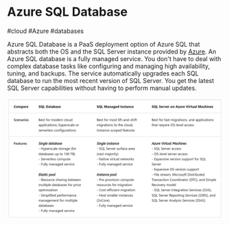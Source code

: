 # Azure SQL Database
#cloud #Azure #databases 

Azure SQL Database is a PaaS deployment option of Azure SQL that abstracts both the OS and the SQL Server instance provided by [Azure](Cloud%20Computing/Azure/Azure.md). An Azure SQL database is a fully managed service. You don't have to deal with complex database tasks like configuring and managing high availability, tuning, and backups. The service automatically upgrades each SQL database to run the most recent version of SQL Server. You get the latest SQL Server capabilities without having to perform manual updates.

![Pasted image 20221030085434](Microservice%20Architecture/Attachments/Pasted%20image%2020221030085434.png)